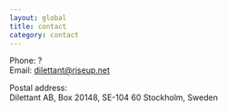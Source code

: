 ```yaml
---
layout: global
title: contact
category: contact
---
```


Phone: ?  
Email: dilettant@riseup.net  

Postal address:   
Dilettant AB, Box 20148, SE-104 60 Stockholm, Sweden   